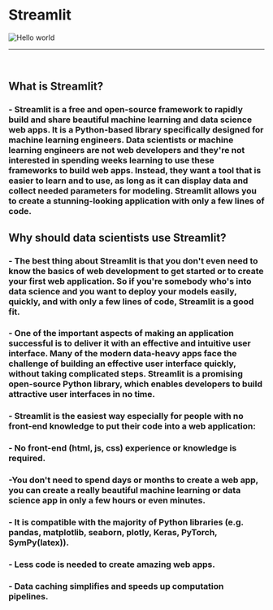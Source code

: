 # Streamlit

<img src="https://res.cloudinary.com/dyd911kmh/image/upload/v1640050215/image27_frqkzv.png" alt="Hello world">
<hr><br>

## What is Streamlit?

### - Streamlit is a free and open-source framework to rapidly build and share beautiful machine learning and data science web apps. It is a Python-based library specifically designed for machine learning engineers. Data scientists or machine learning engineers are not web developers and they're not interested in spending weeks learning to use these frameworks to build web apps. Instead, they want a tool that is easier to learn and to use, as long as it can display data and collect needed parameters for modeling. Streamlit allows you to create a stunning-looking application with only a few lines of code.


## Why should data scientists use Streamlit?

### - The best thing about Streamlit is that you don't even need to know the basics of web development to get started or to create your first web application. So if you're somebody who's into data science and you want to deploy your models easily, quickly, and with only a few lines of code, Streamlit is a good fit.

### - One of the important aspects of making an application successful is to deliver it with an effective and intuitive user interface. Many of the modern data-heavy apps face the challenge of building an effective user interface quickly, without taking complicated steps. Streamlit is a promising open-source Python library, which enables developers to build attractive user interfaces in no time.

### - Streamlit is the easiest way especially for people with no front-end knowledge to put their code into a web application:

### - No front-end (html, js, css) experience or knowledge is required.
### -You don't need to spend days or months to create a web app, you can create a really beautiful machine learning or data science app in only a few hours or even minutes.
### - It is compatible with the majority of Python libraries (e.g. pandas, matplotlib, seaborn, plotly, Keras, PyTorch, SymPy(latex)).
### - Less code is needed to create amazing web apps.
### - Data caching simplifies and speeds up computation pipelines.


